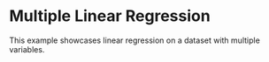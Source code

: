 # Multiple Linear Regression

This example showcases linear regression on a dataset with multiple variables.

